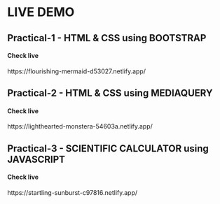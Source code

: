 # LIVE DEMO 


## Practical-1 - HTML & CSS using BOOTSTRAP

<h4>Check live</h4>
https://flourishing-mermaid-d53027.netlify.app/

## Practical-2 - HTML & CSS using MEDIAQUERY

<h4>Check live</h4>
https://lighthearted-monstera-54603a.netlify.app/

## Practical-3 - SCIENTIFIC CALCULATOR using JAVASCRIPT

<h4>Check live</h4>
https://startling-sunburst-c97816.netlify.app/



 
